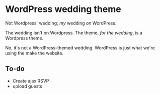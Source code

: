 <h1>WordPress wedding theme</h1>
<p>Not Wordpress' wedding; <i>my</i> wedding <i>on</i> WordPress.</p>
<p>The wedding isn't on Wordpress. The theme, <i>for the wedding</i>, is a Wordpress theme.</p>
<p>No, it's not a WordPress-themed wedding. WordPress is just what we're using the make the website.</p>

<h2>To-do</h2>
<ul>
	<li>Create ajax RSVP</li>
	<li>upload guests</li>
</ul>
